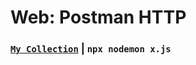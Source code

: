# Web: Postman HTTP

### [`My Collection`](https://www.getpostman.com/collections/9ab6245959476d01a9e8) | `npx nodemon x.js` 
